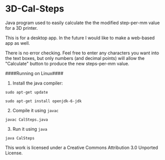 3D-Cal-Steps
============

Java program used to easily calculate the the modified step-per-mm value for a 3D printer. 

This is for a desktop app. In the future I would like to make a web-based app as well.

There is no error checking. Feel free to enter any characters you want into the text boxes, but only numbers (and decimal points) will allow the "Calculate" button to produce the new steps-per-mm value.

####Running on Linux####
1. Install the java compiler:

  `sudo apt-get update`

  `sudo apt-get install openjdk-6-jdk`

2. Compile it using `javac`

  `javac CalSteps.java`
  
3. Run it using `java`

  `java CalSteps`

This work is licensed under a Creative Commons Attribution 3.0 Unported License.
